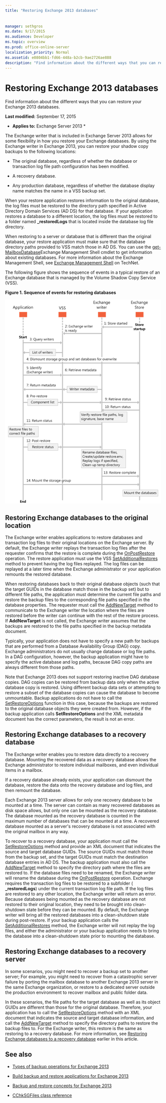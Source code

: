 ```yaml
---
title: "Restoring Exchange 2013 databases"
 
 
manager: sethgros
ms.date: 9/17/2015
ms.audience: Developer
ms.topic: overview
ms.prod: office-online-server
localization_priority: Normal
ms.assetid: e0804bb1-fd66-448a-b2cb-9ae2726ae888
description: "Find information about the different ways that you can restore your Exchange 2013 databases."
---
```


# Restoring Exchange 2013 databases

Find information about the different ways that you can restore your Exchange 2013 databases.
  
 **Last modified:** September 17, 2015 
  
 * **Applies to:** Exchange Server 2013 * 
  
The Exchange writer that is included in Exchange Server 2013 allows for some flexibility in how you restore your Exchange databases. By using the Exchange writer in Exchange 2013, you can restore your shadow copy backups to the following locations:
  
- The original database, regardless of whether the database or transaction log file path configuration has been modified.
    
- A recovery database.
    
- Any production database, regardless of whether the database display name matches the name in a VSS backup set.
    
When your restore application restores information to the original database, the log files must be restored to the directory path specified in Active Directory Domain Services (AD DS) for that database. If your application restores a database to a different location, the log files must be restored to a folder named **_restoredLogs** that is located inside the database log file directory. 
  
When restoring to a server or database that is different than the original database, your restore application must make sure that the database directory paths provided to VSS match those in AD DS. You can use the [get-MailboxDatabase](http://technet.microsoft.com/en-us/library/bb124924%28v=exchg.150%29.aspx)Exchange Management Shell cmdlet to get information about existing databases. For more information about the Exchange Management Shell, see [Exchange Management Shell](http://technet.microsoft.com/en-us/library/bb123778%28v=exchg.150%29.aspx) on TechNet. 
  
The following figure shows the sequence of events in a typical restore of an Exchange database that is managed by the Volume Shadow Copy Service (VSS).
  
**Figure 1. Sequence of events for restoring databases**

![A diagram that shows the sequence of events for the restore process. The sequence begins with the Exchange store startup, and then continues through many steps between the Exchange writer, VSS, and the client application.](media/VSS_StoreWriterRestore.gif)
  
## Restoring Exchange databases to the original location
<a name="bk_OriginalLocation"> </a>

The Exchange writer enables applications to restore databases and transaction log files to their original locations on the Exchange server. By default, the Exchange writer replays the transaction log files after the requester confirms that the restore is complete during the [OnPostRestore](http://msdn.microsoft.com/en-us/library/windows/desktop/aa381566%28v=vs.85%29.aspx) operation. The restore application must use the VSS [SetAdditionalRestores](http://msdn.microsoft.com/en-us/library/windows/desktop/aa382829%28v=vs.85%29.aspx) method to prevent having the log files replayed. The log files can be replayed at a later time when the Exchange administrator or your application remounts the restored database. 
  
When restoring databases back to their original database objects (such that the target GUIDs in the database match those in the backup set) but to different file paths, the application must determine the current file paths and restore the backup files to the corresponding file paths specified in the database properties. The requester must call the [AddNewTarget](http://msdn.microsoft.com/en-us/library/windows/desktop/aa382648%28v=vs.85%29.aspx) method to communicate to the Exchange writer the location where the files are restored before the writer can continue with the rest of the restore process. If **AddNewTarget** is not called, the Exchange writer assumes that the backups are restored to the file paths specified in the backup metadata document. 
  
Typically, your application does not have to specify a new path for backups that are performed from a Database Availability Group (DAG) copy. Exchange administrators do not usually change database or log file paths. In a DAG configuration, however, the backup application might have to specify the active database and log paths, because DAG copy paths are always different from those paths.
  
Note that Exchange 2013 does not support restoring inactive DAG database copies. DAG copies can be restored from backup data only when the active database copy is restored. Using different backup data sets or attempting to restore a subset of the database copies can cause the database to become unmountable. Backup applications do not have to call the [SetRestoreOptions](http://msdn.microsoft.com/en-us/library/windows/desktop/aa382856%28v=vs.85%29.aspx) function in this case, because the backups are restored to the original database objects they were created from. However, if the backup application calls **SetRestoreOptions** and the XML metadata document has the correct parameters, the result is not an error. 
  
## Restoring Exchange databases to a recovery database
<a name="bk_RecoveryDatabase"> </a>

The Exchange writer enables you to restore data directly to a recovery database. Mounting the recovered data as a recovery database allows the Exchange administrator to restore individual mailboxes, and even individual items in a mailbox.
  
If a recovery database already exists, your application can dismount the database, restore the data onto the recovery database and log files, and then remount the database.
  
Each Exchange 2013 server allows for only one recovery database to be mounted at a time. The server can contain as many recovered databases as disk space allows, but only one can be mounted as the recovery database. The database mounted as the recovery database is counted in the maximum number of databases that can be mounted at a time. A recovered database mounted as a server's recovery database is not associated with the original mailbox in any way.
  
To recover to a recovery database, your application must call the [SetRestoreOptions](http://msdn.microsoft.com/en-us/library/windows/desktop/aa382856%28v=vs.85%29.aspx) method and provide an XML document that indicates the source and target database GUIDs. The source GUIDs must match those from the backup set, and the target GUIDs must match the destination database entries in AD DS. The backup application must also call the [AddNewTarget](http://msdn.microsoft.com/en-us/library/windows/desktop/aa382648%28v=vs.85%29.aspx) method to specify the directory path where the files are restored to. If the database files need to be renamed, the Exchange writer will rename the database during the [OnPostRestore](http://msdn.microsoft.com/en-us/library/windows/desktop/aa381566%28v=vs.85%29.aspx) operation. Exchange requires the transaction log files to be restored to a subfolder ( **_restoredLogs**) under the current transaction log file path. If the log files are restored to any other location, the Exchange writer will return an error. Because databases being mounted as the recovery database are not restored to their original location, they need to be brought into clean-shutdown state before they can be mounted. By default, the Exchange writer will bring all the restored databases into a clean-shutdown state during post-restore. If your backup application calls the [SetAdditionalRestores](http://msdn.microsoft.com/en-us/library/windows/desktop/aa382829%28v=vs.85%29.aspx) method, the Exchange writer will not replay the log files, and either the administrator or your backup application needs to bring the database into a clean-shutdown state prior to mounting the database. 
  
## Restoring Exchange databases to a recovery server
<a name="bk_RecoveryServer"> </a>

In some scenarios, you might need to recover a backup set to another server; For example, you might need to recover from a catastrophic server failure by porting the mailbox database to another Exchange 2013 server in the same Exchange organization, or restore to a dedicated server outside the production environment to recover mailbox and public folder data. 
  
In these scenarios, the file paths for the target database as well as its object GUIDs are different than those for the original database. Therefore, your application has to call the [SetRestoreOptions](http://msdn.microsoft.com/en-us/library/windows/desktop/aa382856%28v=vs.85%29.aspx) method with an XML document that indicates the source and target database information, and call the [AddNewTarget](http://msdn.microsoft.com/en-us/library/windows/desktop/aa382648%28v=vs.85%29.aspx) method to specify the directory paths to restore the backup files to. For the Exchange writer, this restore is the same as restoring to a recovery database. For more information, see [Restoring Exchange databases to a recovery database](restoring-exchange-2013-databases.md#bk_RecoveryDatabase) earlier in this article. 
  
## See also
<a name="bk_AdditionalResources"> </a>

- [Types of backup operations for Exchange 2013](types-of-backup-operations-for-exchange-2013.md)
    
- [Build backup and restore applications for Exchange 2013](build-backup-and-restore-applications-for-exchange-2013.md)
    
- [Backup and restore concepts for Exchange 2013](backup-and-restore-concepts-for-exchange-2013.md)
    
- [CChkSGFiles class reference](cchksgfiles-class-reference.md)
    

